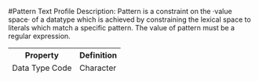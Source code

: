 #Pattern Text Profile
Description: Pattern is a constraint on the ·value space· of a datatype which is achieved by constraining the lexical space to literals which match a specific pattern. The value of pattern must be a regular expression.<table><thead><tr><th scope='col'>Property</th><th scope='col'>Definition</th></tr><tr><td>Data Type Code</td><td>Character</td></table>